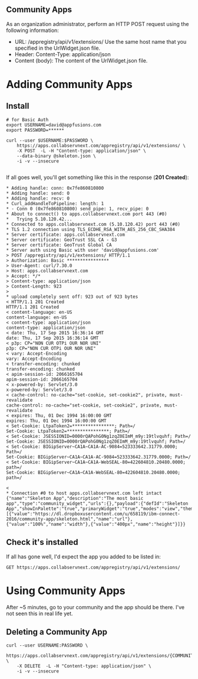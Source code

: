 ## Community Apps

As an organization administrator, perform an HTTP POST request using the following information:

* URL: <sc host>/appregistry/api/v1/extensions/
Use the same host name that you specified in the UrlWidget.json file.
* Header: Content-Type: application/json
* Content (body): The content of the UrlWidget.json file.

# Adding Community Apps
## Install


````
# for Basic Auth
export USERNAME=david@appfusions.com
export PASSWORD=******

curl --user $USERNAME:$PASSWORD \
    https://apps.collabservnext.com/appregistry/api/v1/extensions/ \
    -X POST  -L -H "Content-type: application/json" \
    --data-binary @skeleton.json \
    -i -v --insecure
	
````	


If all goes well, you'll get something like this in the response (**201 Created**):

````
* Adding handle: conn: 0x7fe860810800
* Adding handle: send: 0
* Adding handle: recv: 0
* Curl_addHandleToPipeline: length: 1
* - Conn 0 (0x7fe860810800) send_pipe: 1, recv_pipe: 0
* About to connect() to apps.collabservnext.com port 443 (#0)
*   Trying 5.10.120.42...
* Connected to apps.collabservnext.com (5.10.120.42) port 443 (#0)
* TLS 1.2 connection using TLS_ECDHE_RSA_WITH_AES_256_CBC_SHA384
* Server certificate: apps.collabservnext.com
* Server certificate: GeoTrust SSL CA - G3
* Server certificate: GeoTrust Global CA
* Server auth using Basic with user 'david@appfusions.com'
> POST /appregistry/api/v1/extensions/ HTTP/1.1
> Authorization: Basic ****************
> User-Agent: curl/7.30.0
> Host: apps.collabservnext.com
> Accept: */*
> Content-type: application/json
> Content-Length: 923
> 
* upload completely sent off: 923 out of 923 bytes
< HTTP/1.1 201 Created
HTTP/1.1 201 Created
< content-language: en-US
content-language: en-US
< content-type: application/json
content-type: application/json
< date: Thu, 17 Sep 2015 16:36:14 GMT
date: Thu, 17 Sep 2015 16:36:14 GMT
< p3p: CP="NON CUR OTPi OUR NOR UNI"
p3p: CP="NON CUR OTPi OUR NOR UNI"
< vary: Accept-Encoding
vary: Accept-Encoding
< transfer-encoding: chunked
transfer-encoding: chunked
< apim-session-id: 2066165704
apim-session-id: 2066165704
< x-powered-by: Servlet/3.0
x-powered-by: Servlet/3.0
< cache-control: no-cache="set-cookie, set-cookie2", private, must-revalidate
cache-control: no-cache="set-cookie, set-cookie2", private, must-revalidate
< expires: Thu, 01 Dec 1994 16:00:00 GMT
expires: Thu, 01 Dec 1994 16:00:00 GMT
< Set-Cookie: LtpaToken2=****************; Path=/
Set-Cookie: LtpaToken2=****************; Path=/
< Set-Cookie: JSESSIONID=0000rQAPohG0Ng1zqZ0EImM_m9y:19tlvquhf; Path=/
Set-Cookie: JSESSIONID=0000rQAPohG0Ng1zqZ0EImM_m9y:19tlvquhf; Path=/
< Set-Cookie: BIGipServer~CA1A~CA1A-AC-9084=523333642.31779.0000; Path=/
Set-Cookie: BIGipServer~CA1A~CA1A-AC-9084=523333642.31779.0000; Path=/
< Set-Cookie: BIGipServer~CA1A~CA1A-WebSEAL-80=422604810.20480.0000; path=/
Set-Cookie: BIGipServer~CA1A~CA1A-WebSEAL-80=422604810.20480.0000; path=/

< 
* Connection #0 to host apps.collabservnext.com left intact
{"name":"Skeleton App","description":"The most basic app","type":"community_widget","urls":{},"payload":{"defId":"Skeleton App","showInPalette":"true","primaryWidget":"true","modes":"view","themes":"wpthemeThinwpthemeNarrowwpthemeWidewpthemeBanner","url":"https://apps.collabservnext.com/connections/resources/web/com.ibm.social.urliWidget.web.resources/widget/urlWidget.xml","itemSet":[{"value":"https://dl.dropboxusercontent.com/u/658119/ibm-connect-2016/community-app/skeleton.html","name":"url"},{"value":"100%","name":"width"},{"value":"400px","name":"height"}]}}

````	

## Check it's installed

If all has gone well, I'd expect the app you added to be listed in:

````
GET https://apps.collabservnext.com/appregistry/api/v1/extensions/
````


# Using Community Apps

After ~5 minutes, go to your community and the app should be there. I've not seen this in real life yet.


## Deleting a Community App

````
curl --user USERNAME:PASSWORD \
    https://apps.collabservnext.com/appregistry/api/v1/extensions/{COMMUNITY_APP_ID_HERE} \
    -X DELETE  -L -H "Content-type: application/json" \
    -i -v --insecure
````	